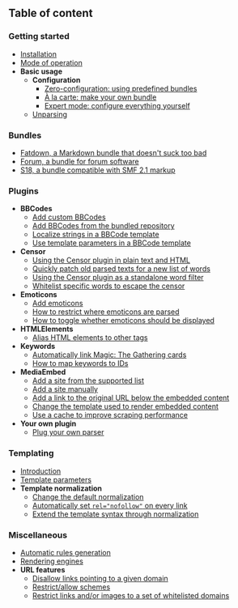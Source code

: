 ## Table of content

### **Getting started**
  * [Installation](https://github.com/s9e/TextFormatter/blob/master/docs/Cookbook/00_Getting_started/00_Installation.md)
  * [Mode of operation](https://github.com/s9e/TextFormatter/blob/master/docs/Cookbook/00_Getting_started/01_Mode_of_operation.md)
  * **Basic usage**
    * **Configuration**
      * [Zero-configuration: using predefined bundles](https://github.com/s9e/TextFormatter/blob/master/docs/Cookbook/00_Getting_started/Basic_usage/Configuration/00_ZeroConfig.md)
      * [À la carte: make your own bundle](https://github.com/s9e/TextFormatter/blob/master/docs/Cookbook/00_Getting_started/Basic_usage/Configuration/01_CustomBundle.md)
      * [Expert mode: configure everything yourself](https://github.com/s9e/TextFormatter/blob/master/docs/Cookbook/00_Getting_started/Basic_usage/Configuration/02_Expert.md)
    * [Unparsing](https://github.com/s9e/TextFormatter/blob/master/docs/Cookbook/00_Getting_started/Basic_usage/Unparsing.md)

### **Bundles**
  * [Fatdown, a Markdown bundle that doesn't suck too bad](https://github.com/s9e/TextFormatter/blob/master/docs/Cookbook/10_Bundles/Fatdown.md)
  * [Forum, a bundle for forum software](https://github.com/s9e/TextFormatter/blob/master/docs/Cookbook/10_Bundles/Forum.md)
  * [S18, a bundle compatible with SMF 2.1 markup](https://github.com/s9e/TextFormatter/blob/master/docs/Cookbook/10_Bundles/S18.md)

### **Plugins**
  * **BBCodes**
    * [Add custom BBCodes](https://github.com/s9e/TextFormatter/blob/master/docs/Cookbook/30_Plugins/BBCodes/AddCustom.md)
    * [Add BBCodes from the bundled repository](https://github.com/s9e/TextFormatter/blob/master/docs/Cookbook/30_Plugins/BBCodes/AddFromRepository.md)
    * [Localize strings in a BBCode template](https://github.com/s9e/TextFormatter/blob/master/docs/Cookbook/30_Plugins/BBCodes/Localize.md)
    * [Use template parameters in a BBCode template](https://github.com/s9e/TextFormatter/blob/master/docs/Cookbook/30_Plugins/BBCodes/Parameters.md)
  * **Censor**
    * [Using the Censor plugin in plain text and HTML](https://github.com/s9e/TextFormatter/blob/master/docs/Cookbook/30_Plugins/Censor/CensorText.md)
    * [Quickly patch old parsed texts for a new list of words](https://github.com/s9e/TextFormatter/blob/master/docs/Cookbook/30_Plugins/Censor/Reparse.md)
    * [Using the Censor plugin as a standalone word filter](https://github.com/s9e/TextFormatter/blob/master/docs/Cookbook/30_Plugins/Censor/Standalone.md)
    * [Whitelist specific words to escape the censor](https://github.com/s9e/TextFormatter/blob/master/docs/Cookbook/30_Plugins/Censor/Whitelist.md)
  * **Emoticons**
    * [Add emoticons](https://github.com/s9e/TextFormatter/blob/master/docs/Cookbook/30_Plugins/Emoticons/AddEmoticons.md)
    * [How to restrict where emoticons are parsed](https://github.com/s9e/TextFormatter/blob/master/docs/Cookbook/30_Plugins/Emoticons/ChangeRegexp.md)
    * [How to toggle whether emoticons should be displayed](https://github.com/s9e/TextFormatter/blob/master/docs/Cookbook/30_Plugins/Emoticons/ToggleRendering.md)
  * **HTMLElements**
    * [Alias HTML elements to other tags](https://github.com/s9e/TextFormatter/blob/master/docs/Cookbook/30_Plugins/HTMLElements/Aliases.md)
  * **Keywords**
    * [Automatically link Magic: The Gathering cards](https://github.com/s9e/TextFormatter/blob/master/docs/Cookbook/30_Plugins/Keywords/MTG.md)
    * [How to map keywords to IDs](https://github.com/s9e/TextFormatter/blob/master/docs/Cookbook/30_Plugins/Keywords/Map.md)
  * **MediaEmbed**
    * [Add a site from the supported list](https://github.com/s9e/TextFormatter/blob/master/docs/Cookbook/30_Plugins/MediaEmbed/AddBundled.md)
    * [Add a site manually](https://github.com/s9e/TextFormatter/blob/master/docs/Cookbook/30_Plugins/MediaEmbed/AddCustom.md)
    * [Add a link to the original URL below the embedded content](https://github.com/s9e/TextFormatter/blob/master/docs/Cookbook/30_Plugins/MediaEmbed/AppendTemplate.md)
    * [Change the template used to render embedded content](https://github.com/s9e/TextFormatter/blob/master/docs/Cookbook/30_Plugins/MediaEmbed/ChangeTemplate.md)
    * [Use a cache to improve scraping performance](https://github.com/s9e/TextFormatter/blob/master/docs/Cookbook/30_Plugins/MediaEmbed/PerformanceCacheDir.md)
  * **Your own plugin**
    * [Plug your own parser](https://github.com/s9e/TextFormatter/blob/master/docs/Cookbook/30_Plugins/Your_own_plugin/Basic.md)

### **Templating**
  * [Introduction](https://github.com/s9e/TextFormatter/blob/master/docs/Cookbook/40_Templating/00_Introduction.md)
  * [Template parameters](https://github.com/s9e/TextFormatter/blob/master/docs/Cookbook/40_Templating/TemplateParameters.md)
  * **Template normalization**
    * [Change the default normalization](https://github.com/s9e/TextFormatter/blob/master/docs/Cookbook/40_Templating/Template_normalization/01_ChangeDefault.md)
    * [Automatically set `rel="nofollow"` on every link](https://github.com/s9e/TextFormatter/blob/master/docs/Cookbook/40_Templating/Template_normalization/02_SetRelLink.md)
    * [Extend the template syntax through normalization](https://github.com/s9e/TextFormatter/blob/master/docs/Cookbook/40_Templating/Template_normalization/03_Extends.md)

### **Miscellaneous**
  * [Automatic rules generation](https://github.com/s9e/TextFormatter/blob/master/docs/Cookbook/50_Miscellaneous/AutomaticRulesGeneration.md)
  * [Rendering engines](https://github.com/s9e/TextFormatter/blob/master/docs/Cookbook/50_Miscellaneous/Renderers.md)
  * **URL features**
    * [Disallow links pointing to a given domain](https://github.com/s9e/TextFormatter/blob/master/docs/Cookbook/50_Miscellaneous/URL_features/DisallowHosts.md)
    * [Restrict/allow schemes](https://github.com/s9e/TextFormatter/blob/master/docs/Cookbook/50_Miscellaneous/URL_features/Protocols.md)
    * [Restrict links and/or images to a set of whitelisted domains](https://github.com/s9e/TextFormatter/blob/master/docs/Cookbook/50_Miscellaneous/URL_features/RestrictHosts.md)
